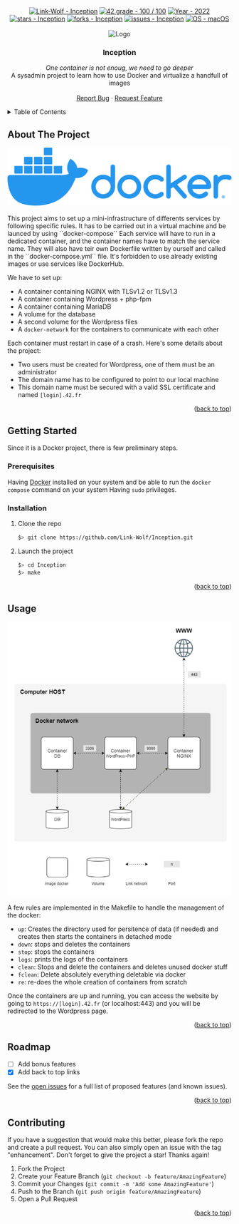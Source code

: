 <div id="top"></div>

<div align="center">
 <a href="https://github.com/Link-Wolf/Inception" title="Go to GitHub repo"><img src="https://img.shields.io/static/v1?label=Link-Wolf&message=Inception&color=blue&logo=github&style=for-the-badge" alt="Link-Wolf - Inception"></a>
 <a href="https://"><img src="https://img.shields.io/badge/42_grade-100_%2F_100-brightgreen?style=for-the-badge" alt="42 grade - 100 / 100"></a>
 <a href="https://"><img src="https://img.shields.io/badge/Year-2022-ffad9b?style=for-the-badge" alt="Year - 2022"></a>
 <a href="https://github.com/Link-Wolf/Inception/stargazers"><img src="https://img.shields.io/github/stars/Link-Wolf/Inception?style=for-the-badge&color=yellow" alt="stars - Inception"></a>
 <a href="https://github.com/Link-Wolf/Inception/network/members"><img src="https://img.shields.io/github/forks/Link-Wolf/Inception?style=for-the-badge&color=lightgray" alt="forks - Inception"></a>
 <a href="https://github.com/Link-Wolf/Inception/issues"><img src="https://img.shields.io/github/issues/Link-Wolf/Inception?style=for-the-badge&color=orange" alt="issues - Inception"></a>
 <a href="https://www.apple.com/macos/" title="Go to Apple homepage"><img src="https://img.shields.io/badge/OS-macOS-blue?logo=apple&logoColor=white&style=for-the-badge&color=9cf" alt="OS - macOS"></a>
</div>

<!-- PROJECT LOGO -->
<br />
<div align="center">
  <a>
    <img src="https://www.42mulhouse.fr/wp-content/uploads/2022/06/logo-42-Mulhouse-white.svg" alt="Logo" width="192" height="80">
  </a>

  <h3 align="center">Inception</h3>

  <p align="center">
   <em>One container is not enoug, we need to go deeper</em><br/>
    A sysadmin project to learn how to use Docker and virtualize a handfull of images
    <br />
    <br />
    <a href="https://github.com/Link-Wolf/Inception/issues">Report Bug</a>
    ·
    <a href="https://github.com/Link-Wolf/Inception/issues">Request Feature</a>
  </p>
</div>

<!-- TABLE OF CONTENTS -->
<details>
  <summary>Table of Contents</summary>
  <ol>
    <li>
      <a href="#about-the-project">About The Project</a>
    </li>
    <li>
      <a href="#getting-started">Getting Started</a>
      <ul>
        <li><a href="#prerequisites">Prerequisites</a></li>
        <li><a href="#installation">Installation</a></li>
      </ul>
    </li>
    <li><a href="#usage">Usage</a></li>
    <li><a href="#roadmap">Roadmap</a></li>
    <li><a href="#contributing">Contributing</a></li>
  </ol>
</details>

<!-- ABOUT THE PROJECT -->

## About The Project

<div align="center">
  <a>
	<img src="assets/docker.webp" alt="docker logo">
  </a>
</div>
</br>
This project aims to set up a mini-infrastructure of differents services by following specific rules. It has to be carried out in a virtual machine and be launced by using ``docker-compose``
Each service will have to run in a dedicated container, and the container names have to match the service name.
They will also have teir own Dockerfile written by ourself and called in the ``docker-compose.yml`` file.
It's forbidden to use already existing images or use services like DockerHub.

We have to set up:

-   A container containing NGINX with TLSv1.2 or TLSv1.3
-   A container containing Wordpress + php-fpm
-   A container containing MariaDB
-   A volume for the database
-   A second volume for the Wordpress files
-   A `docker-network` for the containers to communicate with each other

Each container must restart in case of a crash.
Here's some details about the project:

-   Two users must be created for Wordpress, one of them must be an administrator
-   The domain name has to be configured to point to our local machine
-   This domain name must be secured with a valid SSL certificate and named `[login].42.fr`

<p align="right">(<a href="#top">back to top</a>)</p>

<!-- GETTING STARTED -->

## Getting Started

Since it is a Docker project, there is few preliminary steps.

### Prerequisites

Having [Docker](https://docker.com) installed on your system and be able to run the `docker compose` command on your system
Having `sudo` privileges.

### Installation

1. Clone the repo

    ```sh
    $> git clone https://github.com/Link-Wolf/Inception.git
    ```

2. Launch the project

    ```sh
    $> cd Inception
    $> make
    ```

<p align="right">(<a href="#top">back to top</a>)</p>

<!-- USAGE EXAMPLES -->

## Usage

<div align="center">
 <a>
   <img src="assets/inception.png" alt="our infrastructure">
 </a>
</div>

A few rules are implemented in the Makefile to handle the management of the docker:

-   `up`: Creates the directory used for persitence of data (if needed) and creates then starts the containers in detached mode
-   `down`: stops and deletes the containers
-   `stop`: stops the containers
-   `logs`: prints the logs of the containers
-   `clean`: Stops and delete the containers and deletes unused docker stuff
-   `fclean`: Delete absolutely everything deletable via docker
-   `re`: re-does the whole creation of containers from scratch

Once the containers are up and running, you can access the website by going to `https://[login].42.fr` (or localhost:443) and you will be redirected to the Wordpress page.

<p align="right">(<a href="#top">back to top</a>)</p>

<!-- ROADMAP -->

## Roadmap

-   [ ] Add bonus features
-   [x] Add back to top links

See the [open issues](https://github.com/Link-Wolf/Inception/issues) for a full list of proposed features (and known issues).

<p align="right">(<a href="#top">back to top</a>)</p>

<!-- CONTRIBUTING -->

## Contributing

If you have a suggestion that would make this better, please fork the repo and create a pull request. You can also simply open an issue with the tag "enhancement".
Don't forget to give the project a star! Thanks again!

1. Fork the Project
2. Create your Feature Branch (`git checkout -b feature/AmazingFeature`)
3. Commit your Changes (`git commit -m 'Add some AmazingFeature'`)
4. Push to the Branch (`git push origin feature/AmazingFeature`)
5. Open a Pull Request

<p align="right">(<a href="#top">back to top</a>)</p>
